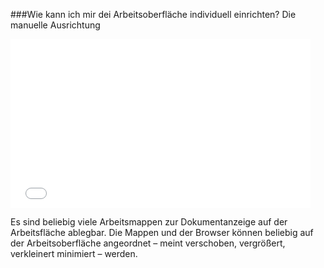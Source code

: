 ###Wie kann ich mir dei Arbeitsoberfläche individuell einrichten? Die manuelle Ausrichtung

<iframe width="480" height="270" src="//www.youtube-nocookie.com/embed/iyHBtjJ9l7M?rel=0&start=507&end=525" frameborder="0" allowfullscreen="" /></iframe>

Es sind beliebig viele Arbeitsmappen zur Dokumentanzeige
auf der Arbeitsfläche ablegbar. Die Mappen und der Browser können
beliebig auf der Arbeitsoberfläche angeordnet – meint verschoben,
vergrößert, verkleinert minimiert – werden.
